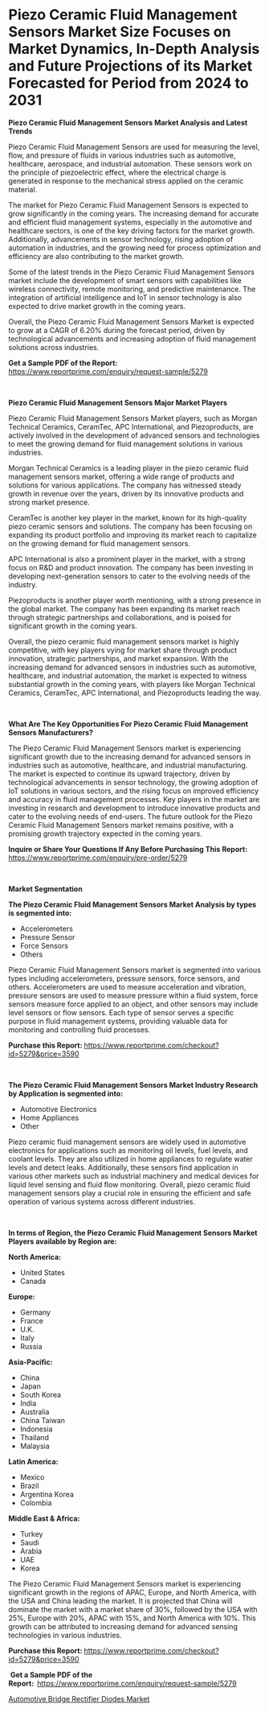 <p><h1>Piezo Ceramic Fluid Management Sensors Market Size Focuses on Market Dynamics, In-Depth Analysis and Future Projections of its Market Forecasted for Period from 2024 to 2031</h1></p><p><strong>Piezo Ceramic Fluid Management Sensors Market Analysis and Latest Trends</strong></p>
<p><p>Piezo Ceramic Fluid Management Sensors are used for measuring the level, flow, and pressure of fluids in various industries such as automotive, healthcare, aerospace, and industrial automation. These sensors work on the principle of piezoelectric effect, where the electrical charge is generated in response to the mechanical stress applied on the ceramic material.</p><p>The market for Piezo Ceramic Fluid Management Sensors is expected to grow significantly in the coming years. The increasing demand for accurate and efficient fluid management systems, especially in the automotive and healthcare sectors, is one of the key driving factors for the market growth. Additionally, advancements in sensor technology, rising adoption of automation in industries, and the growing need for process optimization and efficiency are also contributing to the market growth.</p><p>Some of the latest trends in the Piezo Ceramic Fluid Management Sensors market include the development of smart sensors with capabilities like wireless connectivity, remote monitoring, and predictive maintenance. The integration of artificial intelligence and IoT in sensor technology is also expected to drive market growth in the coming years.</p><p>Overall, the Piezo Ceramic Fluid Management Sensors Market is expected to grow at a CAGR of 6.20% during the forecast period, driven by technological advancements and increasing adoption of fluid management solutions across industries.</p></p>
<p><strong>Get a Sample PDF of the Report:&nbsp;</strong> <a href="https://www.reportprime.com/enquiry/request-sample/5279">https://www.reportprime.com/enquiry/request-sample/5279</a></p>
<p>&nbsp;</p>
<p><strong>Piezo Ceramic Fluid Management Sensors Major Market Players</strong></p>
<p><p>Piezo Ceramic Fluid Management Sensors Market players, such as Morgan Technical Ceramics, CeramTec, APC International, and Piezoproducts, are actively involved in the development of advanced sensors and technologies to meet the growing demand for fluid management solutions in various industries.</p><p>Morgan Technical Ceramics is a leading player in the piezo ceramic fluid management sensors market, offering a wide range of products and solutions for various applications. The company has witnessed steady growth in revenue over the years, driven by its innovative products and strong market presence.</p><p>CeramTec is another key player in the market, known for its high-quality piezo ceramic sensors and solutions. The company has been focusing on expanding its product portfolio and improving its market reach to capitalize on the growing demand for fluid management sensors.</p><p>APC International is also a prominent player in the market, with a strong focus on R&D and product innovation. The company has been investing in developing next-generation sensors to cater to the evolving needs of the industry.</p><p>Piezoproducts is another player worth mentioning, with a strong presence in the global market. The company has been expanding its market reach through strategic partnerships and collaborations, and is poised for significant growth in the coming years.</p><p>Overall, the piezo ceramic fluid management sensors market is highly competitive, with key players vying for market share through product innovation, strategic partnerships, and market expansion. With the increasing demand for advanced sensors in industries such as automotive, healthcare, and industrial automation, the market is expected to witness substantial growth in the coming years, with players like Morgan Technical Ceramics, CeramTec, APC International, and Piezoproducts leading the way.</p></p>
<p>&nbsp;</p>
<p><strong>What Are The Key Opportunities For Piezo Ceramic Fluid Management Sensors Manufacturers?</strong></p>
<p><p>The Piezo Ceramic Fluid Management Sensors market is experiencing significant growth due to the increasing demand for advanced sensors in industries such as automotive, healthcare, and industrial manufacturing. The market is expected to continue its upward trajectory, driven by technological advancements in sensor technology, the growing adoption of IoT solutions in various sectors, and the rising focus on improved efficiency and accuracy in fluid management processes. Key players in the market are investing in research and development to introduce innovative products and cater to the evolving needs of end-users. The future outlook for the Piezo Ceramic Fluid Management Sensors market remains positive, with a promising growth trajectory expected in the coming years.</p></p>
<p><strong>Inquire or Share Your Questions If Any Before Purchasing This Report:</strong> <a href="https://www.reportprime.com/enquiry/pre-order/5279">https://www.reportprime.com/enquiry/pre-order/5279</a></p>
<p>&nbsp;</p>
<p><strong>Market Segmentation</strong></p>
<p><strong>The Piezo Ceramic Fluid Management Sensors Market Analysis by types is segmented into:</strong></p>
<p><ul><li>Accelerometers</li><li>Pressure Sensor</li><li>Force Sensors</li><li>Others</li></ul></p>
<p><p>Piezo Ceramic Fluid Management Sensors market is segmented into various types including accelerometers, pressure sensors, force sensors, and others. Accelerometers are used to measure acceleration and vibration, pressure sensors are used to measure pressure within a fluid system, force sensors measure force applied to an object, and other sensors may include level sensors or flow sensors. Each type of sensor serves a specific purpose in fluid management systems, providing valuable data for monitoring and controlling fluid processes.</p></p>
<p><strong>Purchase this Report:&nbsp;</strong><a href="https://www.reportprime.com/checkout?id=5279&price=3590">https://www.reportprime.com/checkout?id=5279&price=3590</a></p>
<p>&nbsp;</p>
<p><strong>The Piezo Ceramic Fluid Management Sensors Market Industry Research by Application is segmented into:</strong></p>
<p><ul><li>Automotive Electronics</li><li>Home Appliances</li><li>Other</li></ul></p>
<p><p>Piezo ceramic fluid management sensors are widely used in automotive electronics for applications such as monitoring oil levels, fuel levels, and coolant levels. They are also utilized in home appliances to regulate water levels and detect leaks. Additionally, these sensors find application in various other markets such as industrial machinery and medical devices for liquid level sensing and fluid flow monitoring. Overall, piezo ceramic fluid management sensors play a crucial role in ensuring the efficient and safe operation of various systems across different industries.</p></p>
<p>&nbsp;</p>
<p><strong>In terms of Region, the Piezo Ceramic Fluid Management Sensors Market Players available by Region are:</strong></p>
<p>
    <p> <strong> North America: </strong>
        <ul>
            <li>United States</li>
            <li>Canada</li>
        </ul>
        </p> 
    <p> <strong> Europe: </strong>
        <ul>
            <li>Germany</li>
            <li>France</li>
            <li>U.K.</li>
            <li>Italy</li>
            <li>Russia</li>
        </ul>
        </p> 
    <p> <strong> Asia-Pacific: </strong>
        <ul>
            <li>China</li>
            <li>Japan</li>
            <li>South Korea</li>
            <li>India</li>
            <li>Australia</li>
            <li>China Taiwan</li>
            <li>Indonesia</li>
            <li>Thailand</li>
            <li>Malaysia</li>
        </ul>
        </p> 
    <p> <strong> Latin America: </strong>
        <ul>
            <li>Mexico</li>
            <li>Brazil</li>
            <li>Argentina Korea</li>
            <li>Colombia</li>
        </ul>
        </p> 
    <p> <strong> Middle East & Africa: </strong>
        <ul>
            <li>Turkey</li>
            <li>Saudi</li>
            <li>Arabia</li>
            <li>UAE</li>
            <li>Korea</li>
        </ul>
    </p>
    </p>
<p><p>The Piezo Ceramic Fluid Management Sensors market is experiencing significant growth in the regions of APAC, Europe, and North America, with the USA and China leading the market. It is projected that China will dominate the market with a market share of 30%, followed by the USA with 25%, Europe with 20%, APAC with 15%, and North America with 10%. This growth can be attributed to increasing demand for advanced sensing technologies in various industries.</p></p>
<p><strong>Purchase this Report: </strong><a href="https://www.reportprime.com/checkout?id=5279&price=3590">https://www.reportprime.com/checkout?id=5279&price=3590</a></p>
<p>&nbsp;<strong>Get a Sample PDF of the Report:&nbsp;&nbsp;</strong><a href="https://www.reportprime.com/enquiry/request-sample/5279">https://www.reportprime.com/enquiry/request-sample/5279</a></p>
<p><strong></strong></p>
<p><p><a href="https://github.com/RichRobinson5/Market-Research-Report-List-4/blob/main/automotive-bridge-rectifier-diodes-market.md">Automotive Bridge Rectifier Diodes Market</a></p></p>
